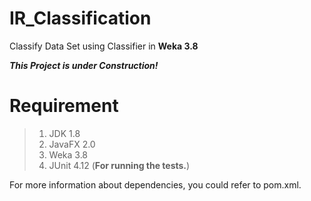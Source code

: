 # IR_Classification
Classify Data Set using Classifier in **Weka 3.8**

***This Project is under Construction!***

Requirement
===
> 1. JDK 1.8 
> 2. JavaFX 2.0 
> 3. Weka 3.8
> 4. JUnit 4.12 (**For running the tests.**)

For more information about dependencies, you could refer to pom.xml.
